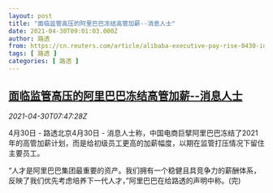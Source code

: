```yaml
---
layout: post
title: "面临监管高压的阿里巴巴冻结高管加薪--消息人士"
date: 2021-04-30T09:01:03.000Z
author: 路透
from: https://cn.reuters.com/article/alibaba-executive-pay-rise-0430-idCNKBS2CH0RI
tags: [ 路透 ]
categories: [ 路透 ]
---
```

<!--1619773263000-->
[面临监管高压的阿里巴巴冻结高管加薪--消息人士](https://cn.reuters.com/article/alibaba-executive-pay-rise-0430-idCNKBS2CH0RI)
------

<div>
<div><i>2021-04-30T07:47:28Z</i></div><p>4月30日 - 路透北京4月30日 - 消息人士称，中国电商巨擘阿里巴巴冻结了2021年的高管加薪计划，而是给初级员工更高的加薪幅度，以期在监管打压情况下留住主要员工。</p><p>“人才是阿里巴巴集团最重要的资产。我们拥有一个稳健且具竞争力的薪酬体系，反映了我们优先考虑培养下一代人才，”阿里巴巴在给路透的声明中称。(完)</p>
</div>
